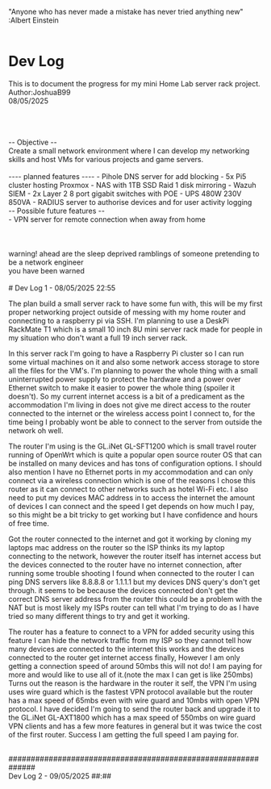 "Anyone who has never made a mistake has never tried anything new" :Albert Einstein
<br>
<br>
# Dev Log
<p>
  This is to document the progress for my mini Home Lab server rack project.
  <br>
  Author:JoshuaB99
  <br>
  08/05/2025
</p>
<br>
<br>
<br>
-- Objective --
<br>
Create a small network environment where I can develop my networking skills and host VMs for various projects and game servers.
<br>
<br>
---- planned features ----
- Pihole DNS server for add blocking
- 5x Pi5 cluster hosting Proxmox
- NAS with 1TB SSD Raid 1 disk mirroring
- Wazuh SIEM
- 2x Layer 2 8 port gigabit switches with POE
- UPS 480W 230V 850VA
- RADIUS server to authorise devices and for user activity logging
<br>
-- Possible future features --
  <br>
- VPN server for remote connection when away from home
<br>
<br>
<br>
<br>
warning! ahead are the sleep deprived ramblings of someone pretending to be a network engineer
<br>
you have been warned
<br>
<br>
# Dev Log 1 - 08/05/2025 22:55
<br>
<p>
  The plan build a small server rack to have some fun with, this will be my first proper networking project outside of messing with my home router and connecting to a raspberry pi via SSH.
  I'm planning to use a DeskPi RackMate T1 which is a small 10 inch 8U mini server rack made for people in my situation who don't want a full 19 inch server rack.
</p>
<p>
  In this server rack I'm going to have a Raspberry Pi cluster so I can run some virtual machines on it and also some network access storage to store all the files for the VM's. I'm
  planning to power the whole thing with a small uninterrupted power supply to protect the hardware and a power over Ethernet switch to make it easier to power the whole thing (spoiler it
  doesn't). So my current internet access is a bit of a predicament as the accommodation I'm living in does not give me direct access to the router connected to the internet or the wireless
  access point I connect to, for the time being I probably wont be able to connect to the server from outside the network oh well.
</p>
<p>
  The router I'm using is the GL.iNet GL-SFT1200 which is small travel router running of OpenWrt which is quite a popular open source router OS that can be installed on many devices and has
  tons of configuration options. I should also mention I have no Ethernet ports in my accommodation and can only connect via a wireless connection which is one of the reasons I chose this
  router as it can connect to other networks such as hotel Wi-Fi etc. I also need to put my devices MAC address in to access the internet the amount of devices I can connect and the speed I
  get depends on how much I pay, so this might be a bit tricky to get working but I have confidence and hours of free time.
</p>
<p>
  Got the router connected to the internet and got it working by cloning my laptops mac address on the router so the ISP thinks its my laptop connecting to the network, however the router
  itself has internet access but the devices connected to the router have no internet connection, after running some trouble shooting I found when connected to the router I can ping DNS
  servers like 8.8.8.8 or 1.1.1.1 but my devices DNS query's don't get through. it seems to be because the devices connected don't get the correct DNS server address from the router this
  could be a problem with the NAT but is most likely my ISPs router can tell what I'm trying to do as I have tried so many different things to try and get it working.
</p>
<p>
  The router has a feature to connect to a VPN for added security using this feature I can hide the network traffic from my ISP so they cannot tell how many devices are connected to the 
  internet this works and the devices connected to the router get internet access finally, However I am only getting a connection speed of around 50mbs this will not do! I am paying for 
  more and would like to use all of it.(note the max I can get is like 250mbs) Turns out the reason is the hardware in the router it self, the VPN I'm using uses wire guard which is the 
  fastest VPN protocol available but the router has a max speed of 65mbs even with wire guard and 10mbs with open VPN protocol. I have decided I'm going to send the router back and upgrade 
  it to the GL.iNet GL-AXT1800 which has a max speed of 550mbs on wire guard VPN clients and has a few more features in general but it was twice the cost of the first router. Success I am 
  getting the full speed I am paying for.
</p>
<br>
##############################################################
<br>
Dev Log 2 - 09/05/2025 ##:##
<br>
<br>
<p>
  
</p>
